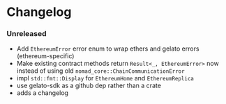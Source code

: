 # Changelog

### Unreleased

- Add `EthereumError` error enum to wrap ethers and gelato errors (ethereum-specific)
- Make existing contract methods return `Result<_, EthereumError>` now instead of using old `nomad_core::ChainCommunicationError`
- impl `std::fmt::Display` for `EthereumHome` and `EthereumReplica`
- use gelato-sdk as a github dep rather than a crate
- adds a changelog
